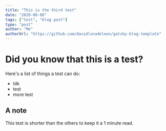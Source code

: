 ```yaml
---
title: "This is the third test"
date: "2020-08-08"
tags: ["test", "blog post"]
type: "post"
author: "Me"
authorUrl: "https://github.com/davidlunadeleon/gatsby-blog-template"
---
```


# Did you know that this is a test?

Here's a list of things a test can do:

-   Idk
-   test
-   more test

## A note

This test is shorter than the others to keep it a 1 minute read.
